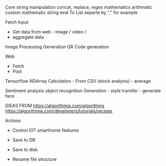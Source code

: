 Core
   string manipulation
      concat, replace, regex
   mathematics
      arithmatic
      custom mathematic string eval
   To List
      separte by "," for example


Fetch Input
   - Get data from web - image / video /
   - aggregate data

Image Processing
   Generation
      QR Code generation


Web
   - Fetch
   - Post


Tensorflow
   NDArray Calculation
      - From CSV (stock analysis)
         - average

   Sentiment analysis
   object recognition
   Generation
      - style transfer
      - generate face

   IDEAS FROM 
   https://algorithmia.com/algorithms
   https://algorithmia.com/developers/tutorials/recipes
   




Actions
   - Control IOT
      smarthome features
   - Save to DB
   - Save to disk

   - Rename file structure

